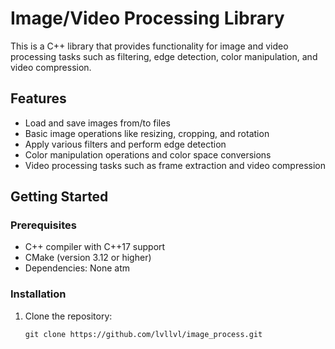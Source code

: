 # Image/Video Processing Library

This is a C++ library that provides functionality for image and video processing tasks such as filtering, edge detection, color manipulation, and video compression.

## Features

- Load and save images from/to files
- Basic image operations like resizing, cropping, and rotation
- Apply various filters and perform edge detection
- Color manipulation operations and color space conversions
- Video processing tasks such as frame extraction and video compression

## Getting Started

### Prerequisites

- C++ compiler with C++17 support
- CMake (version 3.12 or higher)
- Dependencies: None atm  

### Installation

1. Clone the repository:

   ```shell
   git clone https://github.com/lvllvl/image_process.git 
   ```
